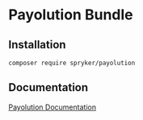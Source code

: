 # Payolution Bundle

## Installation

```
composer require spryker/payolution
```

## Documentation

[Payolution Documentation](http://spryker.github.io/core/bundles/payolution)
